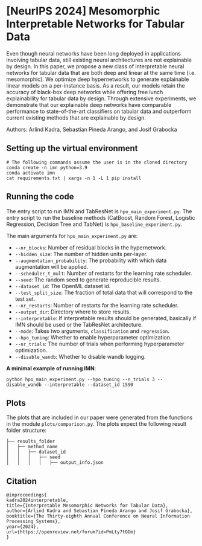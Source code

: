 # [NeurIPS 2024] Mesomorphic Interpretable Networks for Tabular Data

Even though neural networks have been long deployed in applications involving tabular data, still existing neural architectures are not explainable by design. In this paper, we propose a new class of interpretable neural networks for tabular data that are both deep and linear at the same time (i.e. mesomorphic). We optimize deep hypernetworks to generate explainable linear models on a per-instance basis. As a result, our models retain the accuracy of black-box deep networks while offering  free lunch explainability for tabular data by design. Through extensive experiments, we demonstrate that our explainable deep networks have comparable performance to state-of-the-art classifiers on tabular data and outperform current existing methods that are explainable by design.

Authors: Arlind Kadra, Sebastian Pineda Arango, and Josif Grabocka

## Setting up the virtual environment

```
# The following commands assume the user is in the cloned directory
conda create -n imn python=3.9
conda activate imn
cat requirements.txt | xargs -n 1 -L 1 pip install
```

## Running the code

The entry script to run IMN and TabResNet is `hpo_main_experiment.py`. 
The entry script to run the baseline methods (CatBoost, Random Forest, Logistic Regression, Decision Tree and TabNet) is `hpo_baseline_experiment.py`.

The main arguments for `hpo_main_experiment.py` are:

- `--nr_blocks`: Number of residual blocks in the hypernetwork.
- `--hidden_size`: The number of hidden units per-layer.
- `--augmentation_probability`: The probability with which data augmentation will be applied.
- `--scheduler_t_mult`: Number of restarts for the learning rate scheduler.
- `--seed`: The random seed to generate reproducible results.
- `--dataset_id`: The OpenML dataset id.
- `--test_split_size`: The fraction of total data that will correspond to the test set.
- `--nr_restarts`: Number of restarts for the learning rate scheduler.
- `--output_dir`: Directory where to store results.
- `--interpretable`: If interpretable results should be generated, basically if IMN should be used or the TabResNet architecture.
- `--mode`: Takes two arguments, `classification` and `regression`. 
- `--hpo_tuning`: Whether to enable hyperparameter optimization. 
- `--nr_trials`: The number of trials when performing hyperparameter optimization. 
- `--disable_wandb`: Whether to disable wandb logging. 



**A minimal example of running IMN**:

```
python hpo_main_experiment.py --hpo_tuning --n_trials 3 --disable_wandb --interpretable --dataset_id 1590

```


## Plots

The plots that are included in our paper were generated from the functions in the module `plots/comparison.py`.
The plots expect the following result folder structure:

```
├── results_folder
│   ├── method_name
│   │   ├── dataset_id
│   │   │   ├── seed
│   │   │   │   ├── output_info.json
```

## Citation

```
@inproceedings{
kadra2024interpretable,
title={Interpretable Mesomorphic Networks for Tabular Data},
author={Arlind Kadra and Sebastian Pineda Arango and Josif Grabocka},
booktitle={The Thirty-eighth Annual Conference on Neural Information Processing Systems},
year={2024},
url={https://openreview.net/forum?id=PmLty7tODm}
}
```